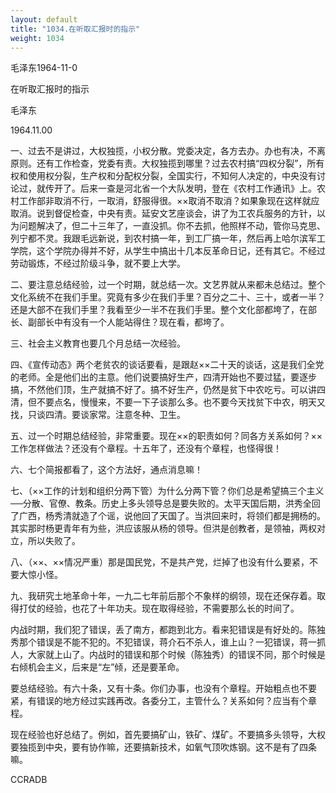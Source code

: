 ```yaml
---
layout: default
title: "1034.在听取汇报时的指示"
weight: 1034
---
```


毛泽东1964-11-0

在听取汇报时的指示

毛泽东

1964.11.00

一、过去不是讲过，大权独揽，小权分散。党委决定，各方去办。办也有决，不离原则。还有工作检查，党委有责。大权独揽到哪里？过去农村搞“四权分裂”，所有权和使用权分裂，生产权和分配权分裂，全国实行，不知何人决定的，中央没有讨论过，就传开了。后来一查是河北省一个大队发明，登在《农村工作通讯》上。农村工作部非取消不行，一取消，舒服得很。××取消不取消？如果象现在这样就应取消。说到督促检查，中央有责。延安文艺座谈会，讲了为工农兵服务的方针，以为问题解决了，但二十三年了，一直没抓。你不去抓，他照样不动，管你马克思、列宁都不灵。我跟毛远新说，到农村搞一年，到工厂搞一年，然后再上哈尔滨军工学院，这个学院办得并不好，从学生中搞出十几本反革命日记，还有其它。不经过劳动锻炼，不经过阶级斗争，就不要上大学。

二、要注意总结经验，过一个时期，就总结一次。文艺界就从来都未总结过。整个文化系统不在我们手里。究竟有多少在我们手里？百分之二十、三十，或者一半？还是大部不在我们手里？我看至少一半不在我们手里。整个文化部都垮了，在部长、副部长中有没有一个人能站得住？现在看，都垮了。

三、社会主义教育也要几个月总结一次经验。

四、《宣传动态》两个老贫农的谈话要看，是跟赵××二十天的谈话，这是我们全党的老师。全是他们出的主意。他们说要搞好生产，四清开始也不要过猛，要逐步搞，不然他们顶，生产就搞不好了。搞不好生产，仍然是贫下中农吃亏。可以讲四清，但不要点名，慢慢来，不要一下子谈那么多。也不要今天找贫下中农，明天又找，只谈四清。要谈家常。注意冬种、卫生。

五、过一个时期总结经验，非常重要。现在××的职责如何？同各方关系如何？××工作怎样做法？还没有个章程。十五年了，还没有个章程，也怪得很！

六、七个简报都看了，这个方法好，通点消息嘛！

七、（××工作的计划和组织分两下管）为什么分两下管？你们总是希望搞三个主义──分散、官僚、教条。历史上多头领导总是要失败的。太平天国后期，洪秀全回了广西，杨秀清就造了个谣，说他回了天国了。当洪回来时，将领们都是拥杨的。其实那时杨更青年有为些，洪应该服从杨的领导。但洪是创教者，是领袖，两权对立，所以失败了。

八、（××、××情况严重）那是国民党，不是共产党，烂掉了也没有什么要紧，不要大惊小怪。

九、我研究土地革命十年，一九二七年前后那个不象样的纲领，现在还保存着。取得打仗的经验，也花了十年功夫。现在取得经验，不需要那么长的时间了。

内战时期，我们犯了错误，丢了南方，都跑到北方。看来犯错误是有好处的。陈独秀那个错误是不能不犯的。不犯错误，蒋介石不杀人，谁上山？一犯错误，蒋一抓人，大家就上山了。内战时的错误和那个时候（陈独秀）的错误不同，那个时候是右倾机会主义，后来是“左”倾，还是要革命。

要总结经验。有六十条，又有十条。你们办事，也没有个章程。开始粗点也不要紧，有错误的地方经过实践再改。各委分工，主管什么？关系如何？应当有个章程。

现在经验也好总结了。例如，首先要搞矿山，铁矿、煤矿。不要搞多头领导，大权要独揽到中央，要有协作嘛，还要搞新技术，如氧气顶吹炼钢。这不是有了四条嘛。

CCRADB

